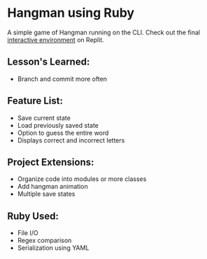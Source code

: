 <h1>Hangman using Ruby</h1>

<p>A simple game of Hangman running on the CLI. Check out the final <a href='https://replit.com/@michaeljchong/Hangman?v=1'>interactive environment</a> on Replit.</p>

<h2>Lesson's Learned:</h2>
<ul>
    <li>Branch and commit more often</li>
</ul>

<h2>Feature List:</h2>
<ul>
    <li>Save current state</li>
    <li>Load previously saved state</li>
    <li>Option to guess the entire word</li>
    <li>Displays correct and incorrect letters</li>
</ul>

<h2>Project Extensions:</h2>
<ul>
    <li>Organize code into modules or more classes</li>
    <li>Add hangman animation</li>
    <li>Multiple save states</li>
</ul>

<h2>Ruby Used:</h2>
<ul>
    <li>File I/O</li>
    <li>Regex comparison</li>
    <li>Serialization using YAML</li>
</ul>
